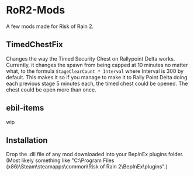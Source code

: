 # RoR2-Mods
A few mods made for Risk of Rain 2.

## TimedChestFix
Changes the way the Timed Security Chest on Rallypoint Delta works. Currently, it changes the spawn from being capped at 10 minutes no matter what, to the formula `StageClearCount * Interval` where Interval is 300 by default. This makes it so if you manage to make it to Rally Point Delta doing each previous stage 5 minutes each, the timed chest could be opened. The chest could be open more than once.

## ebil-items
wip

## Installation
Drop the .dll file of any mod downloaded into your BepInEx plugins folder.
(Most likely something like "C:\Program Files (x86)\Steam\steamapps\common\Risk of Rain 2\BepInEx\plugins".)

